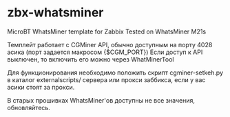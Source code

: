 # zbx-whatsminer
MicroBT WhatsMiner template for Zabbix
Tested on WhatsMiner M21s

Темплейт работает с CGMiner API, обычно доступным на порту 4028 асика (порт задается макросом {$CGM_PORT})
Если доступ к API выключен, то включить его можно через WhatMinerTool

Для функционирования необходимо положить скрипт cgminer-setkeh.py в каталог externalscripts/ сервера или прокси заббикса, если у вас асики стоят за прокси.

В старых прошивках WhatsMiner'ов доступны не все значения, обновляйтесь.
